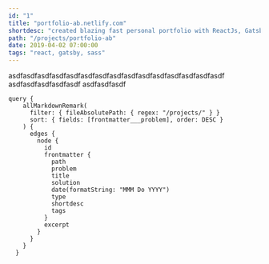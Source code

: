 ```yaml
---
id: "1"
title: "portfolio-ab.netlify.com"
shortdesc: "created blazing fast personal portfolio with ReactJs, GatsbyJs, SASS, Styled components and more."
path: "/projects/portfolio-ab"
date: 2019-04-02 07:00:00
tags: "react, gatsby, sass"
---
```


asdfasdfasdfasdfasdfasdfasdfasdfasdfasdfasdfasdfasdfasdfasdf
asdfasdfasdfasdfasdf
asdfasdfasdf

```
query {
    allMarkdownRemark(
      filter: { fileAbsolutePath: { regex: "/projects/" } }
      sort: { fields: [frontmatter___problem], order: DESC }
    ) {
      edges {
        node {
          id
          frontmatter {
            path
            problem
            title
            solution
            date(formatString: "MMM Do YYYY")
            type
            shortdesc
            tags
          }
          excerpt
        }
      }
    }
  }
```
